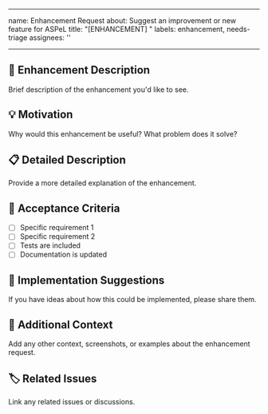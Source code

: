 
---
name: Enhancement Request
about: Suggest an improvement or new feature for ASPeL
title: "[ENHANCEMENT] "
labels: enhancement, needs-triage
assignees: ''

---

## 🚀 Enhancement Description
Brief description of the enhancement you'd like to see.

## 💡 Motivation
Why would this enhancement be useful? What problem does it solve?

## 📋 Detailed Description
Provide a more detailed explanation of the enhancement.

## 🎯 Acceptance Criteria
- [ ] Specific requirement 1
- [ ] Specific requirement 2
- [ ] Tests are included
- [ ] Documentation is updated

## 🔧 Implementation Suggestions
If you have ideas about how this could be implemented, please share them.

## 📎 Additional Context
Add any other context, screenshots, or examples about the enhancement request.

## 🏷️ Related Issues
Link any related issues or discussions.
